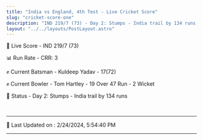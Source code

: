```yaml
---
title: "India vs England, 4th Test - Live Cricket Score"
slug: "cricket-score-one"
description: "IND 219/7 (73) - Day 2: Stumps - India trail by 134 runs."
layout: "../../layouts/PostLayout.astro"
---
```


🔴 Live Score - IND 219/7 (73)  

📊 Run Rate - CRR: 3  

✊ Current Batsman - Kuldeep Yadav - 17(72)  

✊ Current Bowler - Tom Hartley - 19 Over 47 Run - 2 Wicket  

📑 Status - Day 2: Stumps - India trail by 134 runs

<br />

***

📝 Last Updated on : 2/24/2024, 5:54:40 PM

***

